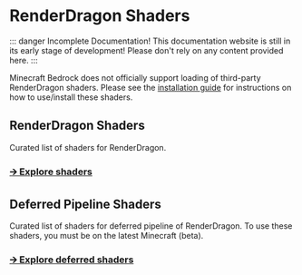 
# RenderDragon Shaders

::: danger Incomplete Documentation!
This documentation website is still in its early stage of development! Please don't rely on any content provided here.
:::

Minecraft Bedrock does not officially support loading of third-party RenderDragon shaders. Please see the [installation guide](installation-all) for instructions on how to use/install these shaders.

## RenderDragon Shaders
Curated list of shaders for RenderDragon.
### [🡪 Explore shaders](list-rd)

## Deferred Pipeline Shaders
Curated list of shaders for deferred pipeline of RenderDragon. To use these shaders, you must be on the latest Minecraft (beta).
### [🡪 Explore deferred shaders](list-deferred)
